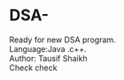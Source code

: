 # DSA-
Ready for new DSA program.
<br>
Language:Java .c++.
<br>
Author: Tausif Shaikh
<br>
Check check
